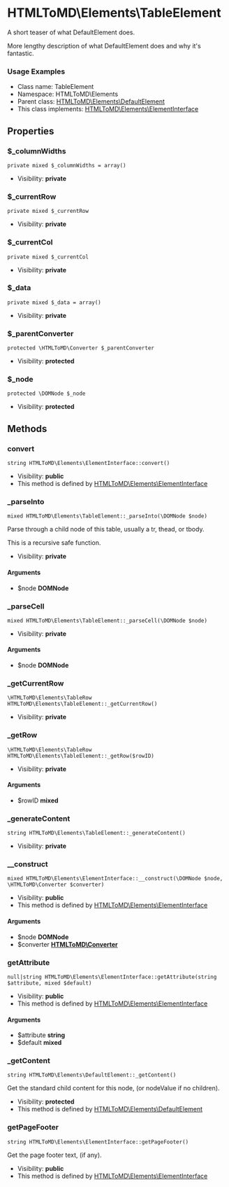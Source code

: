 HTMLToMD\Elements\TableElement
===============

A short teaser of what DefaultElement does.

More lengthy description of what DefaultElement does and why it's fantastic.

<h3>Usage Examples</h3>


* Class name: TableElement
* Namespace: HTMLToMD\Elements
* Parent class: [HTMLToMD\Elements\DefaultElement](htmltomd_elements_defaultelement.md)
* This class implements: [HTMLToMD\Elements\ElementInterface](htmltomd_elements_elementinterface.md)




Properties
----------


### $_columnWidths

    private mixed $_columnWidths = array()





* Visibility: **private**


### $_currentRow

    private mixed $_currentRow





* Visibility: **private**


### $_currentCol

    private mixed $_currentCol





* Visibility: **private**


### $_data

    private mixed $_data = array()





* Visibility: **private**


### $_parentConverter

    protected \HTMLToMD\Converter $_parentConverter





* Visibility: **protected**


### $_node

    protected \DOMNode $_node





* Visibility: **protected**


Methods
-------


### convert

    string HTMLToMD\Elements\ElementInterface::convert()





* Visibility: **public**
* This method is defined by [HTMLToMD\Elements\ElementInterface](htmltomd_elements_elementinterface.md)




### _parseInto

    mixed HTMLToMD\Elements\TableElement::_parseInto(\DOMNode $node)

Parse through a child node of this table, usually a tr, thead, or tbody.

This is a recursive safe function.

* Visibility: **private**


#### Arguments
* $node **DOMNode**



### _parseCell

    mixed HTMLToMD\Elements\TableElement::_parseCell(\DOMNode $node)





* Visibility: **private**


#### Arguments
* $node **DOMNode**



### _getCurrentRow

    \HTMLToMD\Elements\TableRow HTMLToMD\Elements\TableElement::_getCurrentRow()





* Visibility: **private**




### _getRow

    \HTMLToMD\Elements\TableRow HTMLToMD\Elements\TableElement::_getRow($rowID)





* Visibility: **private**


#### Arguments
* $rowID **mixed**



### _generateContent

    string HTMLToMD\Elements\TableElement::_generateContent()





* Visibility: **private**




### __construct

    mixed HTMLToMD\Elements\ElementInterface::__construct(\DOMNode $node, \HTMLToMD\Converter $converter)





* Visibility: **public**
* This method is defined by [HTMLToMD\Elements\ElementInterface](htmltomd_elements_elementinterface.md)


#### Arguments
* $node **DOMNode**
* $converter **[HTMLToMD\Converter](htmltomd_converter.md)**



### getAttribute

    null|string HTMLToMD\Elements\ElementInterface::getAttribute(string $attribute, mixed $default)





* Visibility: **public**
* This method is defined by [HTMLToMD\Elements\ElementInterface](htmltomd_elements_elementinterface.md)


#### Arguments
* $attribute **string**
* $default **mixed**



### _getContent

    string HTMLToMD\Elements\DefaultElement::_getContent()

Get the standard child content for this node, (or nodeValue if no children).



* Visibility: **protected**
* This method is defined by [HTMLToMD\Elements\DefaultElement](htmltomd_elements_defaultelement.md)




### getPageFooter

    string HTMLToMD\Elements\ElementInterface::getPageFooter()

Get the page footer text, (if any).



* Visibility: **public**
* This method is defined by [HTMLToMD\Elements\ElementInterface](htmltomd_elements_elementinterface.md)



